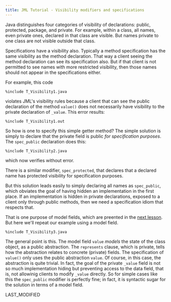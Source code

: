 ```yaml
---
title: JML Tutorial - Visibility modifiers and specifications
---
```


Java distinguishes four categories of visibility of declarations: public, protected, package, and private.
For example, within a class, all names, even private ones, declared in that class are visible.
But names private to one class are not visible outside that class.

Specifications have a visibility also. Typically a method specification has the same
visibility as the method declaration. That way a client seeing the method declaration
can see its specification also. But if that client is not permitted to see names
with more restricted visibility, then those names should not appear in the specifications either.

For example, this code
```
%include T_Visibility1.java
```
violates JML's visibility rules because a client that can see the public declaration of the 
method `value()` does not necessarily have visibility to the private declaration of `_value`.
This error results:
```
%include T_Visibility1.out
```

So how is one to specify this simple getter method? The simple solution is simply to declare that
the private field is public _for specification purposes_.
The `spec_public` declaration does this:
```
%include T_Visibility2.java
```
which now verifies without error.

There is a similar modifier, `spec_protected`, that declares that a declared name has
protected visibility for specification purposes.

But this solution leads easily to simply declaring all names as `spec_public`, which 
obviates the goal of having hidden an implementation in the first place. If an 
implementation is hidden in private declarations, exposed to a client only through
public methods, then we need a specification idiom that respects that.

That is one purpose of model fields, which are preented in the [next lesson](ModelFields).
But here we'll repeat our example using a model field.

```
%include T_Visibility3.java
```
The general point is this. The model field `value` _models_ the state of the class object,
as a public abstraction. The `represents` clause, which is private, tells how the abstraction
relates to concrete (private) fields. The specification of `value()` only uses the public
abstraction `value`. Of course, in this case, the abstraction is quite trivial. In fact,
the goal of the private `_value` field is not so much implementation hiding but preventing
access to the data field, that is, not allowinig clients to modify `_value` directly.
So for simple cases like this the `spec_public` modifier is perfectly fine; in fact, it is
syntactic sugar for the solution in terms of a model field.

LAST_MODIFIED
